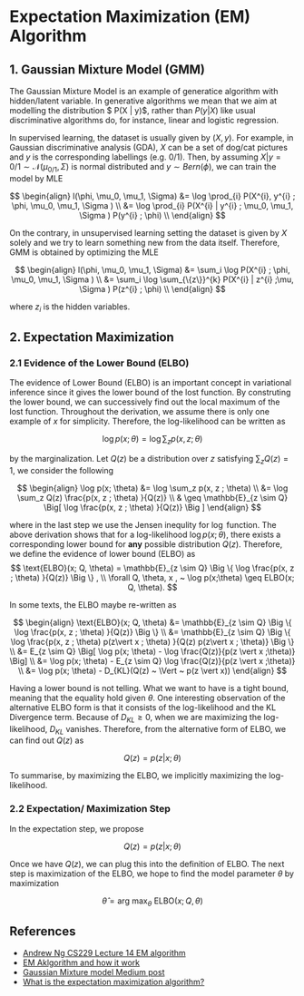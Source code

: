 # Expectation Maximization (EM) Algorithm 


## 1. Gaussian Mixture Model (GMM)
The Gaussian Mixture Model is an example of generatice algorithm with hidden/latent variable. In generative algorithms we mean that we aim at modelling the distribution $
P(X | y)$, rather than $P(y | X)$ like usual discriminative algorithms do, for instance, linear and logistic regression. 

In supervised learning, the dataset is usually given by $(X,y)$. For example, in Gaussian discriminative analysis (GDA), $X$
can be a set of dog/cat pictures and $y$ is the corresponding labellings (e.g. 0/1). Then, by assuming $X| y={0/1} \sim \mathcal{N}(\mu_{0/1}, \Sigma)$ is normal distributed and $y \sim Bern(\phi)$, we can train the model by MLE  

$$
\begin{align}
l(\phi, \mu_0, \mu_1, \Sigma) &= \log \prod_{i} P(X^{i}, y^{i} ; \phi, \mu_0, \mu_1, \Sigma ) \\ 
&= \log \prod_{i} P(X^{i} | y^{i} ; \mu_0, \mu_1, \Sigma ) P(y^{i} ; \phi) \\ 
\end{align}
$$

On the contrary, in unsupervised learning setting the dataset is given by $X$ solely and we try to learn something new from the data itself. Therefore, GMM is obtained by optimizing the MLE

$$
\begin{align}
l(\phi, \mu_0, \mu_1, \Sigma) &= \sum_i \log  P(X^{i} ; \phi, \mu_0, \mu_1, \Sigma ) \\ 
&= \sum_i  \log \sum_{\{z\}}^{k} P(X^{i} | z^{i} ;\mu, \Sigma ) P(z^{i} ; \phi) \\ 
\end{align}
$$

where $z_i$ is the hidden variables. 



## 2. Expectation Maximization 

### 2.1 Evidence of the Lower Bound (ELBO)
The evidence of Lower Bound (ELBO) is an important concept in variational inference since it gives the lower bound of the lost function. By construting the lower bound, we can successively find out the local maximum of the lost function. Throughout the derivation, we assume there is only one example of $x$ for simplicity. Therefore, the log-likelihood can be written as 

$$
\log p(x ; \theta) = \log \sum_z p(x, z ; \theta)
$$

by the marginalization. Let $Q(z)$ be a distribution over $z$ satisfying $\sum_z Q(z)  = 1$, we consider the following 

$$
\begin{align}
\log p(x; \theta) &= \log \sum_z p(x, z ; \theta) \\ 
&= \log \sum_z  Q(z)  \frac{p(x, z ; \theta) }{Q(z)} \\ 
& \geq  \mathbb{E}_{z \sim Q} \Big[ \log \frac{p(x, z ; \theta) }{Q(z)} \Big ]
\end{align} 
$$



where in the last step we use the Jensen inequlity for $\log$ function. The above derivation shows that for a log-likelihood $\log p(x ; \theta)$, there exists a corresponding lower bound for **any** possible distribution $Q(z)$. Therefore, we define the evidence of lower bound (ELBO) as 
$$
\text{ELBO}(x; Q, \theta) = \mathbb{E}_{z \sim Q} \Big \{ \log \frac{p(x, z ; \theta) }{Q(z)} \Big \} , \\ 
\forall Q, \theta, x , ~ \log p(x;\theta) \geq ELBO(x; Q, \theta).
$$

In some texts, the ELBO maybe re-written as 

$$
\begin{align}
\text{ELBO}(x; Q, \theta) &= \mathbb{E}_{z \sim Q} \Big \{ \log \frac{p(x, z ; \theta) }{Q(z)} \Big \} \\ 
 &= \mathbb{E}_{z \sim Q} \Big \{ \log \frac{p(x, z ; \theta) p(z\vert x ; \theta) }{Q(z) p(z\vert x ; \theta)} \Big \} \\ 
&= E_{z \sim Q} \Big[ \log p(x; \theta) - \log \frac{Q(z)}{p(z \vert x ;\theta)} \Big]  \\ 
&= \log p(x; \theta) - E_{z \sim Q} \log \frac{Q(z)}{p(z \vert x ;\theta)}   \\ 
&= \log p(x; \theta) - D_{KL}(Q(z) ~  \Vert ~ p(z \vert x))
\end{align}
$$

Having a lower bound is not telling. What we want to have is a tight bound, meaning that the equality hold given $\theta$. One interesting observation of the alternative ELBO form is that it consists of the log-likelihood and the KL Divergence term. Because of $D_{KL} \geq 0$, when we are maximizing the log-likelihood, $D_{KL}$ vanishes. Therefore, from the alternative form of ELBO, we can find out $Q(z)$ as 

$$
Q(z) = p(z \vert x ; \theta )
$$

To summarise, by maximizing the ELBO, we implicitly maximizing the log-likelihood. 
### 2.2 Expectation/ Maximization Step

In the expectation step, we propose 

$$
Q(z) =  p(z \vert x ; \theta )
$$

Once we have $Q(z)$, we can plug this into the definition of ELBO. The next step is maximization of the ELBO, we hope to find the model parameter $\theta$ by maximization 

$$
\hat \theta = \text{arg max}_{\theta} ~ \text{ELBO}(x;  Q,\theta)
$$





##  References
- [Andrew Ng CS229 Lecture 14 EM algorithm](https://www.youtube.com/watch?v=rVfZHWTwXSA&list=PLoROMvodv4rMiGQp3WXShtMGgzqpfVfbU&index=14)
- [EM Aklgorithm and how it work](https://www.youtube.com/watch?v=REypj2sy_5U&t=1s)
- [Gaussian Mixture model Medium post](https://medium.com/swlh/gaussian-mixture-models-gmm-1327a2a62a)
- [What is the expectation maximization algorithm?](http://ai.stanford.edu/~chuongdo/papers/em_tutorial.pdf)
